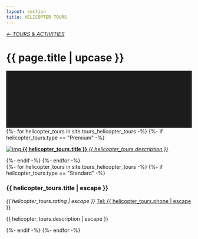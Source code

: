 ```yaml
---
layout: section
title: HELICOPTER TOURS
---
```

<div class="content-section">
    <em class="left-text"><a href="tours.html">&larr; TOURS &amp; ACTIVITIES</a></em>
    <h1 class="left-text" id="wide-tours">{{ page.title | upcase }}</h1>
    <svg xmlns="http://www.w3.org/2000/svg" viewBox="0 0 650 200">
		<rect width="650" height="200" style="fill:#1c1c1c"/>
	</svg>
</div>

<div class="content">
<div class="decoration"></div>
{%- for helicopter_tours in site.tours_helicopter_tours -%}
	{%- if helicopter_tours.type == "Premium" -%}
	<a href="{{ helicopter_tours.url | remove: '/' }}">
		<div class="container no-bottom">
			<p class="column-responsive half-bottom">
			<img src="assets/images/logo/{{ helicopter_tours.logo }}.jpg" alt="img">
			<strong>{{ helicopter_tours.title }}</strong>
			<em>{{ helicopter_tours.description }}</em>
			<div class="clear"></div>
			</p>
		</div>
	</a>
	<div class="decoration"></div>
	{%- endif -%}
{%- endfor -%}

</div><!-- /Premium -->

<div class="content">
	<div class="clear"></div>
	<div class="decoration"></div>
	{%- for helicopter_tours in site.tours_helicopter_tours -%}
		{%- if helicopter_tours.type == "Standard" -%}
		<div class="container">
			<h3>{{ helicopter_tours.title | escape }}</h3>
			<em class="ratings">{{ helicopter_tours.rating | escape }}</em>
			<a class="contact-call" href="tel:{{ helicopter_tours.phone | escape }}">Tel: {{ helicopter_tours.phone | escape }}</a>
			<p class="no-bottom">
			{{ helicopter_tours.description | escape }}
			</p>
		</div>
		<div class="decoration"></div>
		{%- endif -%}
	{%- endfor -%}

</div><!-- /Standard -->